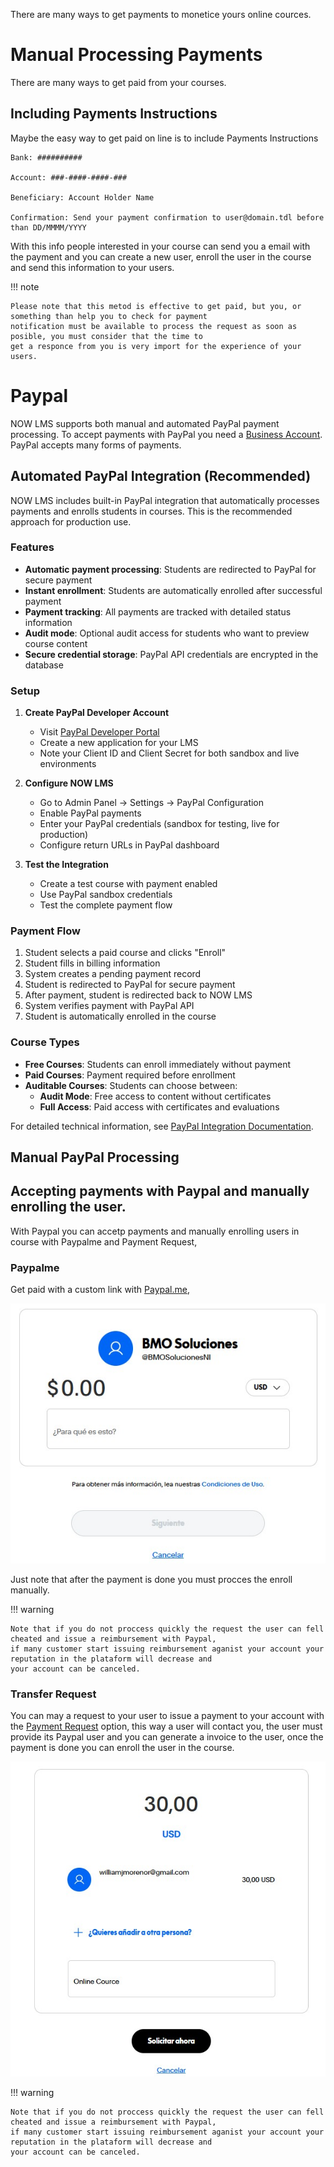 There are many ways to get payments to monetice yours online cources.

# Manual Processing Payments

There are many ways to get paid from your courses.

## Including Payments Instructions

Maybe the easy way to get paid on line is to include Payments Instructions

    Bank: ##########

    Account: ###-####-####-###

    Beneficiary: Account Holder Name

    Confirmation: Send your payment confirmation to user@domain.tdl before than DD/MMMM/YYYY

With this info people interested in your course can send you a email with the payment and you can create a new user,
enroll the user in the course and send this information to your users.

!!! note

    Please note that this metod is effective to get paid, but you, or something than help you to check for payment
    notification must be available to process the request as soon as posible, you must consider that the time to
    get a responce from you is very import for the experience of your users.

# Paypal

NOW LMS supports both manual and automated PayPal payment processing. To accept payments with PayPal you need a [Business Account](https://www.paypal.com/es/bizsignup/entry). PayPal accepts many forms of payments.

## Automated PayPal Integration (Recommended)

NOW LMS includes built-in PayPal integration that automatically processes payments and enrolls students in courses. This is the recommended approach for production use.

### Features

- **Automatic payment processing**: Students are redirected to PayPal for secure payment
- **Instant enrollment**: Students are automatically enrolled after successful payment
- **Payment tracking**: All payments are tracked with detailed status information
- **Audit mode**: Optional audit access for students who want to preview course content
- **Secure credential storage**: PayPal API credentials are encrypted in the database

### Setup

1. **Create PayPal Developer Account**
   - Visit [PayPal Developer Portal](https://developer.paypal.com)
   - Create a new application for your LMS
   - Note your Client ID and Client Secret for both sandbox and live environments

2. **Configure NOW LMS**
   - Go to Admin Panel → Settings → PayPal Configuration
   - Enable PayPal payments
   - Enter your PayPal credentials (sandbox for testing, live for production)
   - Configure return URLs in PayPal dashboard

3. **Test the Integration**
   - Create a test course with payment enabled
   - Use PayPal sandbox credentials
   - Test the complete payment flow

### Payment Flow

1. Student selects a paid course and clicks "Enroll"
2. Student fills in billing information
3. System creates a pending payment record
4. Student is redirected to PayPal for secure payment
5. After payment, student is redirected back to NOW LMS
6. System verifies payment with PayPal API
7. Student is automatically enrolled in the course

### Course Types

- **Free Courses**: Students can enroll immediately without payment
- **Paid Courses**: Payment required before enrollment
- **Auditable Courses**: Students can choose between:
  - **Audit Mode**: Free access to content without certificates
  - **Full Access**: Paid access with certificates and evaluations

For detailed technical information, see [PayPal Integration Documentation](paypal_integration.md).

## Manual PayPal Processing

## Accepting payments with Paypal and manually enrolling the user.

With Paypal you can accetp payments and manually enrolling users in course with Paypalme and Payment Request,

### Paypalme

Get paid with a custom link with [Paypal.me](https://www.paypal.com/paypalme/my/landing),

![Paypal.me](/images/paypalme.jpg)

Just note that after the payment is done you must procces the enroll manually.

!!! warning

    Note that if you do not proccess quickly the request the user can fell cheated and issue a reimbursement with Paypal,
    if many customer start issuing reimbursement aganist your account your reputation in the plataform will decrease and
    your account can be canceled.

### Transfer Request

You can may a request to your user to issue a payment to your account with the [Payment Request](https://www.paypal.com/myaccount/transfer/request/)
option, this way a user will contact you, the user must provide its Paypal user and you can generate a invoice to the user, once
the payment is done you can enroll the user in the course.

![Payment Request](/images/paymentrequest.jpg)

!!! warning

    Note that if you do not proccess quickly the request the user can fell cheated and issue a reimbursement with Paypal,
    if many customer start issuing reimbursement aganist your account your reputation in the plataform will decrease and
    your account can be canceled.
